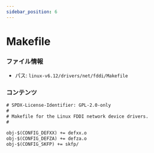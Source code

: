 ```yaml
---
sidebar_position: 6
---
```

# Makefile

### ファイル情報

- パス: `linux-v6.12/drivers/net/fddi/Makefile`

### コンテンツ

```txt
# SPDX-License-Identifier: GPL-2.0-only
#
# Makefile for the Linux FDDI network device drivers.
#

obj-$(CONFIG_DEFXX) += defxx.o
obj-$(CONFIG_DEFZA) += defza.o
obj-$(CONFIG_SKFP) += skfp/

```
